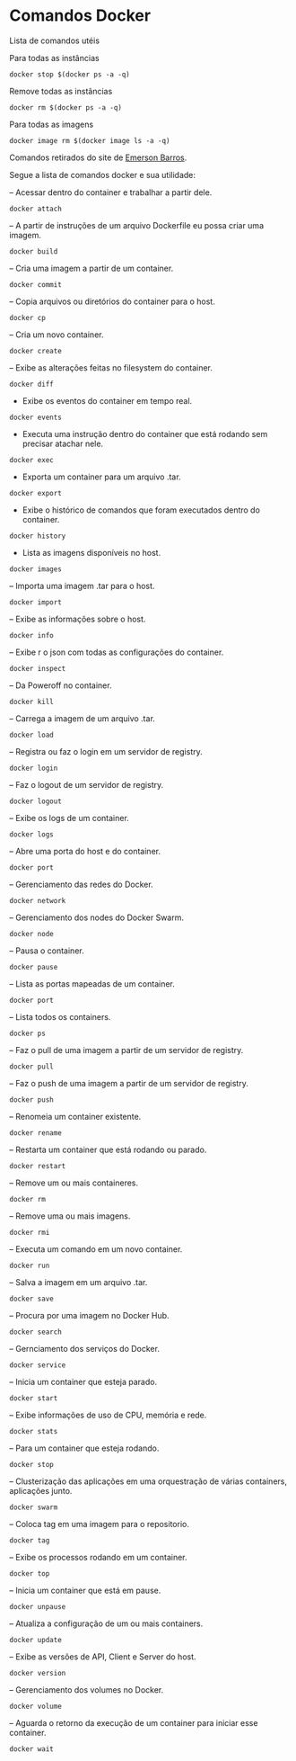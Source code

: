 # Comandos Docker

Lista de comandos utéis

Para todas as instâncias
```
docker stop $(docker ps -a -q)
```

Remove todas as instâncias
```
docker rm $(docker ps -a -q)
```

Para todas as imagens
```
docker image rm $(docker image ls -a -q)
```

Comandos retirados do site de [Emerson Barros](https://emersonbarros.com.br/docker-parar-remover-todos-os-containers-docker/).





Segue a lista de comandos docker e sua utilidade:

– Acessar dentro do container e trabalhar a partir dele.
```
docker attach
```

– A partir de instruções de um arquivo Dockerfile eu possa criar uma imagem.
```
docker build
```

 – Cria uma imagem a partir de um container.
```
docker commit 
```

– Copia arquivos ou diretórios do container para o host.
```
docker cp      
```

– Cria um novo container.
```
docker create  
```

– Exibe as alterações feitas no filesystem do container.
```
docker diff    
```

- Exibe os eventos do container em tempo real.
```
docker events
```

- Executa uma instrução dentro do container que está rodando sem precisar atachar nele.
```
docker exec 
```

- Exporta um container para um arquivo .tar.
```
docker export
```

- Exibe o histórico de comandos que foram executados dentro do container.
```
docker history
```

- Lista as imagens disponíveis no host.
```
docker images
```

– Importa uma imagem .tar para o host.
```
docker import  
```

– Exibe as informações sobre o host.
```
docker info    
```

– Exibe r o json com todas as configurações do container.
```
docker inspect 
```

– Da Poweroff no container.
```
docker kill    
```

 – Carrega a imagem de um arquivo .tar.
```
docker load   
```

– Registra ou faz o login em um servidor de registry.
```
docker login   
```

– Faz o logout de um servidor de registry.
```
docker logout  
```

– Exibe os logs de um container.
```
docker logs    
```

– Abre uma porta do host e do container.
```
docker port    
```

– Gerenciamento das redes do Docker.
```
docker network 
```

– Gerenciamento dos nodes do Docker Swarm.
```
docker node    
```

– Pausa o container.
```
docker pause   
```

– Lista as portas mapeadas de um container.
```
docker port    
```

– Lista todos os containers.
```
docker ps      
```

– Faz o pull de uma imagem a partir de um servidor de registry.
```
docker pull    
```

– Faz o push de uma imagem a partir de um servidor de registry.
```
docker push    
```

– Renomeia um container existente.
```
docker rename  
```

– Restarta um container que está rodando ou parado.
```
docker restart 
```

– Remove um ou mais containeres.
```
docker rm      
```

– Remove uma ou mais imagens.
```
docker rmi     
```

 – Executa um comando em um novo container.
```
docker run    
```

– Salva a imagem em um arquivo .tar.
```
docker save    
```

– Procura por uma imagem no Docker Hub.
```
docker search  
```

– Gernciamento dos serviços do Docker.
```
docker service
```

– Inicia um container que esteja parado.
```
docker start   
```

– Exibe informações de uso de CPU, memória e rede.
```
docker stats   
```

– Para um container que esteja rodando.
```
docker stop    
```

– Clusterização das aplicações em uma orquestração de várias containers, aplicações junto.
```
docker swarm   
```

– Coloca tag em uma imagem para o repositorio.
```
docker tag     
```

– Exibe os processos rodando em um container.
```
docker top    
```

– Inicia um container que está em pause.
```
docker unpause 
```

– Atualiza a configuração de um ou mais containers.
```
docker update  
```

– Exibe as versões de API, Client e Server do host.
```
docker version 
```

– Gerenciamento dos volumes no Docker.
```
docker volume  
```

– Aguarda o retorno da execução de um container para iniciar esse container.
```
docker wait    
```
